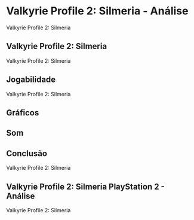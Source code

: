 ---
---

# Valkyrie Profile 2: Silmeria - Análise

Valkyrie Profile 2: Silmeria

## Valkyrie Profile 2: Silmeria

Valkyrie Profile 2: Silmeria

## Jogabilidade

Valkyrie Profile 2: Silmeria

## Gráficos


## Som

## Conclusão

Valkyrie Profile 2: Silmeria

## Valkyrie Profile 2: Silmeria PlayStation 2 - Análise

Valkyrie Profile 2: Silmeria
